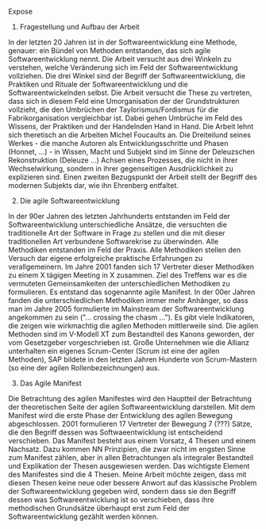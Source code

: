 Expose


1. Fragestellung und Aufbau der Arbeit

In der letzten 20 Jahren ist in der Softwareentwicklung eine Methode, genauer: ein Bündel von Methoden entstanden, das sich agile Softwareentwicklung nennt. Die Arbeit versucht aus drei Winkeln zu verstehen, welche Veränderung sich im Feld der Softwareentwicklung vollziehen. Die drei Winkel sind der Begriff der Softwareentwicklung, die Praktiken und Rituale der Softwareentwicklung und die Softwareentwickelnden selbst. Die Arbeit versucht die These zu vertreten, dass sich in diesem Feld eine Umorganisation der der Grundstrukturen vollzieht, die den Umbrüchen der Taylorismus/Fordismus für die Fabrikorganisation vergleichbar ist. Dabei gehen Umbrüche im Feld des Wissens, der Praktiken und der Handelnden Hand in Hand. Die Arbeit lehnt sich theretisch an die Arbeiten Michel Foucaults an. Die Dreiteilund seines Werkes - die manche Autoren als Entwicklungsschritte und Phasen (Honnet, ...) - in Wissen, Macht und Subjekt sind im Sinne der Deleuzschen Rekonstruktion (Deleuze ...) Achsen eines Prozesses, die nicht in ihrer Wechselwirkung, sondern in ihrer gegenseitigen Ausdrücklichkeit zu explizieren sind. Einen zweiten Bezugspunkt der Arbeit stellt der Begriff des modernen Subjekts dar, wie ihn Ehrenberg entfaltet.


2. Die agile Softwareentwicklung

In der 90er Jahren des letzten Jahrhunderts entstanden im Feld der Softwareentwicklung unterschiedliche Ansätze, die versuchten die traditionelle Art der Software in Frage zu stellen und die mit dieser traditionellen Art verbundene Softwarekrise zu überwinden. Alle Methodiken entstanden im Feld der Praxis. Alle Methodiken stellen den Versuch dar eigene erfolgreiche praktische Erfahrungen zu verallgemeinern. Im Jahre 2001 fanden sich 17 Vertreter dieser Methodiken zu einem X tägigen Meeting in X zusammen. Ziel des Treffens war es die vermuteten Gemeinsamkeiten der unterschiedlichen Methodiken zu formulieren. Es entstand das sogenannte agile Manifest. In der 00er Jahren fanden die unterschiedlichen Methodiken immer mehr Anhänger, so dass man im Jahre 2005 formulierte im Mainstream der Softwareentwicklung angekommen zu sein ("... crossing the chasm ..."). Es gibt viele Indikatoren, die zeigen wie wirkmachtig die agilen Methoden mittlerweile sind. Die agilen Methoden sind im V-Modell XT zum Bestandteil des Kanons geworden, der vom Gesetzgeber vorgeschrieben ist. Große Unternehmen wie die Allianz unterhalten ein eigenes Scrum-Center (Scrum ist eine der agilen Methoden), SAP bildete in den letzten Jahren Hunderte von Scrum-Mastern (so eine der agilen Rollenbezeichnungen) aus.


3. Das Agile Manifest

Die Betrachtung des agilen Manifestes wird den Hauptteil der Betrachtung der theoretischen Seite der agilen Softwareentwicklung darstellen. Mit dem Manifest wird die erste Phase der Entwicklung des agilen Bewegung abgeschlossen. 2001 formulieren 17 Vertreter der Bewegung 7 (???) Sätze, die den Begriff dessen was Softwaeentwicklung ist entscheidend verschieben. Das Manifest besteht aus einem Vorsatz, 4 Thesen und einem Nachsatz. Dazu kommen NN Prinzipien, die zwar nicht im engsten Sinne zum Manifest zählen, aber in allen Betrachtungen als integraler Bestandteil und Explikation der Thesen ausgewiesen werden. Das wichtigste Element des Manifestes sind die 4 Thesen. Meine Arbeit möchte zeigen, dass mit diesen Thesen keine neue oder bessere Anwort auf das klassische Problem der Softwareentwicklung gegeben wird, sondern dass sie den Begriff dessen was Softwareentwicklung ist so verschieben, dass ihre methodischen Grundsätze überhaupt erst zum Feld der Softwareentwicklung gezählt werden können.  
